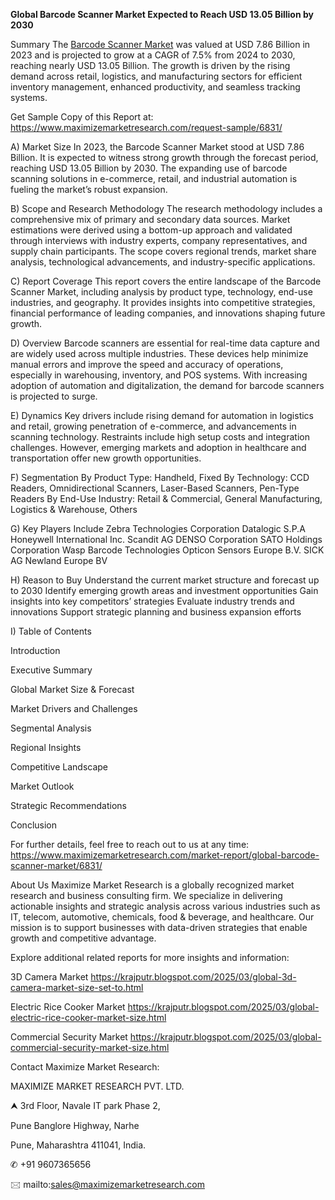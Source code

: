 
**Global Barcode Scanner Market Expected to Reach USD 13.05 Billion by 2030**

Summary
The [Barcode Scanner Market](https://www.maximizemarketresearch.com/market-report/global-barcode-scanner-market/6831/) was valued at USD 7.86 Billion in 2023 and is projected to grow at a CAGR of 7.5% from 2024 to 2030, reaching nearly USD 13.05 Billion. The growth is driven by the rising demand across retail, logistics, and manufacturing sectors for efficient inventory management, enhanced productivity, and seamless tracking systems.

Get Sample Copy of this Report at: https://www.maximizemarketresearch.com/request-sample/6831/ 

A) Market Size
In 2023, the Barcode Scanner Market stood at USD 7.86 Billion. It is expected to witness strong growth through the forecast period, reaching USD 13.05 Billion by 2030. The expanding use of barcode scanning solutions in e-commerce, retail, and industrial automation is fueling the market’s robust expansion.

B) Scope and Research Methodology
The research methodology includes a comprehensive mix of primary and secondary data sources. Market estimations were derived using a bottom-up approach and validated through interviews with industry experts, company representatives, and supply chain participants. The scope covers regional trends, market share analysis, technological advancements, and industry-specific applications.

C) Report Coverage
This report covers the entire landscape of the Barcode Scanner Market, including analysis by product type, technology, end-use industries, and geography. It provides insights into competitive strategies, financial performance of leading companies, and innovations shaping future growth.

D) Overview
Barcode scanners are essential for real-time data capture and are widely used across multiple industries. These devices help minimize manual errors and improve the speed and accuracy of operations, especially in warehousing, inventory, and POS systems. With increasing adoption of automation and digitalization, the demand for barcode scanners is projected to surge.

E) Dynamics
Key drivers include rising demand for automation in logistics and retail, growing penetration of e-commerce, and advancements in scanning technology. Restraints include high setup costs and integration challenges. However, emerging markets and adoption in healthcare and transportation offer new growth opportunities.

F) Segmentation
By Product Type: Handheld, Fixed
By Technology: CCD Readers, Omnidirectional Scanners, Laser-Based Scanners, Pen-Type Readers
By End-Use Industry: Retail & Commercial, General Manufacturing, Logistics & Warehouse, Others

G) Key Players Include
Zebra Technologies Corporation
Datalogic S.P.A
Honeywell International Inc.
Scandit AG
DENSO Corporation
SATO Holdings Corporation
Wasp Barcode Technologies
Opticon Sensors Europe B.V.
SICK AG
Newland Europe BV

H) Reason to Buy
Understand the current market structure and forecast up to 2030
Identify emerging growth areas and investment opportunities
Gain insights into key competitors’ strategies
Evaluate industry trends and innovations
Support strategic planning and business expansion efforts

I) Table of Contents

Introduction

Executive Summary

Global Market Size & Forecast

Market Drivers and Challenges

Segmental Analysis

Regional Insights

Competitive Landscape

Market Outlook

Strategic Recommendations

Conclusion

For further details, feel free to reach out to us at any time: https://www.maximizemarketresearch.com/market-report/global-barcode-scanner-market/6831/ 

About Us
Maximize Market Research is a globally recognized market research and business consulting firm. We specialize in delivering actionable insights and strategic analysis across various industries such as IT, telecom, automotive, chemicals, food & beverage, and healthcare. Our mission is to support businesses with data-driven strategies that enable growth and competitive advantage.

Explore additional related reports for more insights and information:

3D Camera Market https://krajputr.blogspot.com/2025/03/global-3d-camera-market-size-set-to.html

Electric Rice Cooker Market https://krajputr.blogspot.com/2025/03/global-electric-rice-cooker-market-size.html 

Commercial Security Market https://krajputr.blogspot.com/2025/03/global-commercial-security-market-size.html 

Contact Maximize Market Research:

MAXIMIZE MARKET RESEARCH PVT. LTD.

⮝ 3rd Floor, Navale IT park Phase 2,

Pune Banglore Highway, Narhe

Pune, Maharashtra 411041, India.

✆ +91 9607365656

🖂 mailto:sales@maximizemarketresearch.com
